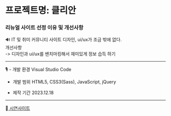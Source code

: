 # 프로젝트명: 클리안


### 리뉴얼 사이트 선정 이유 및 개선사항

🔊 IT 및 취미 커뮤니티 사이트 디자인, ui/ux가 조금 밖에 없다.  
개선사항  
-> 디자인과 ui/ux를 밴치마킹해서 재미있게 정보 습득 하기

-------------

 🎙️ - 개발 환경
      Visual Studio Code

   - 개발 범위
     HTML5, CSS3(Sass), JavaScript, jQuery
 
   - 제작 기간
   2023.12.18

-------------

📢<a href="https://repeat0105.github.io/cliening_one/"> 시연사이트 <a/>
